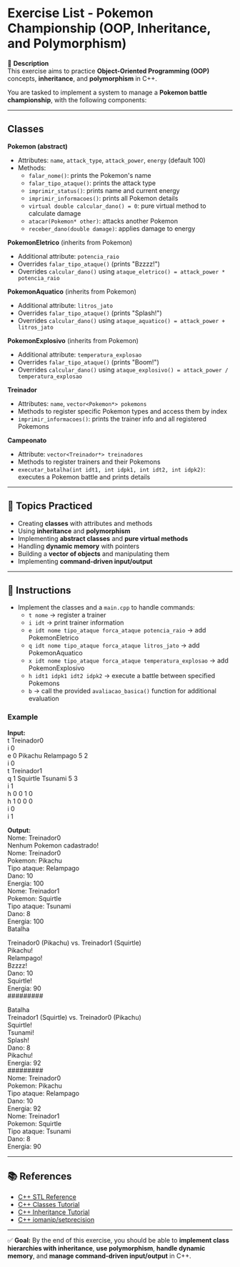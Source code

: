 # Exercise List - Pokemon Championship (OOP, Inheritance, and Polymorphism)

📌 **Description**  
This exercise aims to practice **Object-Oriented Programming (OOP)** concepts, **inheritance**, and **polymorphism** in C++.  

You are tasked to implement a system to manage a **Pokemon battle championship**, with the following components:

---

## Classes

**Pokemon (abstract)**  
- Attributes: `name`, `attack_type`, `attack_power`, `energy` (default 100)  
- Methods:
  - `falar_nome()`: prints the Pokemon's name  
  - `falar_tipo_ataque()`: prints the attack type  
  - `imprimir_status()`: prints name and current energy  
  - `imprimir_informacoes()`: prints all Pokemon details  
  - `virtual double calcular_dano() = 0`: pure virtual method to calculate damage  
  - `atacar(Pokemon* other)`: attacks another Pokemon  
  - `receber_dano(double damage)`: applies damage to energy  

**PokemonEletrico** (inherits from Pokemon)  
- Additional attribute: `potencia_raio`  
- Overrides `falar_tipo_ataque()` (prints "Bzzzz!")  
- Overrides `calcular_dano()` using `ataque_eletrico() = attack_power * potencia_raio`  

**PokemonAquatico** (inherits from Pokemon)  
- Additional attribute: `litros_jato`  
- Overrides `falar_tipo_ataque()` (prints "Splash!")  
- Overrides `calcular_dano()` using `ataque_aquatico() = attack_power + litros_jato`  

**PokemonExplosivo** (inherits from Pokemon)  
- Additional attribute: `temperatura_explosao`  
- Overrides `falar_tipo_ataque()` (prints "Boom!")  
- Overrides `calcular_dano()` using `ataque_explosivo() = attack_power / temperatura_explosao`  

**Treinador**  
- Attributes: `name`, `vector<Pokemon*> pokemons`  
- Methods to register specific Pokemon types and access them by index  
- `imprimir_informacoes()`: prints the trainer info and all registered Pokemons  

**Campeonato**  
- Attribute: `vector<Treinador*> treinadores`  
- Methods to register trainers and their Pokemons  
- `executar_batalha(int idt1, int idpk1, int idt2, int idpk2)`: executes a Pokemon battle and prints details  

---

## 🎯 Topics Practiced
- Creating **classes** with attributes and methods  
- Using **inheritance** and **polymorphism**  
- Implementing **abstract classes** and **pure virtual methods**  
- Handling **dynamic memory** with pointers  
- Building a **vector of objects** and manipulating them  
- Implementing **command-driven input/output**  

---

## 📝 Instructions
- Implement the classes and a `main.cpp` to handle commands:  
  - `t nome` → register a trainer  
  - `i idt` → print trainer information  
  - `e idt nome tipo_ataque forca_ataque potencia_raio` → add PokemonEletrico  
  - `q idt nome tipo_ataque forca_ataque litros_jato` → add PokemonAquatico  
  - `x idt nome tipo_ataque forca_ataque temperatura_explosao` → add PokemonExplosivo  
  - `h idt1 idpk1 idt2 idpk2` → execute a battle between specified Pokemons  
  - `b` → call the provided `avaliacao_basica()` function for additional evaluation  

### Example

**Input:**  
t Treinador0  
i 0  
e 0 Pikachu Relampago 5 2  
i 0  
t Treinador1  
q 1 Squirtle Tsunami 5 3  
i 1  
h 0 0 1 0  
h 1 0 0 0  
i 0  
i 1  

**Output:**  
Nome: Treinador0  
Nenhum Pokemon cadastrado!  
Nome: Treinador0  
Pokemon: Pikachu  
Tipo ataque: Relampago  
Dano: 10  
Energia: 100  
Nome: Treinador1  
Pokemon: Squirtle  
Tipo ataque: Tsunami  
Dano: 8  
Energia: 100  
Batalha  

Treinador0 (Pikachu) vs. Treinador1 (Squirtle)  
Pikachu!  
Relampago!  
Bzzzz!  
Dano: 10  
Squirtle!  
Energia: 90  
#########  

Batalha  
Treinador1 (Squirtle) vs. Treinador0 (Pikachu)  
Squirtle!  
Tsunami!  
Splash!  
Dano: 8  
Pikachu!  
Energia: 92  
#########  
Nome: Treinador0  
Pokemon: Pikachu  
Tipo ataque: Relampago  
Dano: 10  
Energia: 92  
Nome: Treinador1  
Pokemon: Squirtle  
Tipo ataque: Tsunami  
Dano: 8  
Energia: 90  

---

## 📚 References
- [C++ STL Reference](https://www.cplusplus.com/reference/stl/)  
- [C++ Classes Tutorial](https://www.cplusplus.com/doc/tutorial/classes/)  
- [C++ Inheritance Tutorial](https://www.cplusplus.com/doc/tutorial/inheritance/)  
- [C++ iomanip/setprecision](https://cplusplus.com/reference/iomanip/setprecision/)  

---

✅ **Goal:** By the end of this exercise, you should be able to **implement class hierarchies with inheritance**, **use polymorphism**, **handle dynamic memory**, and **manage command-driven input/output** in C++.
